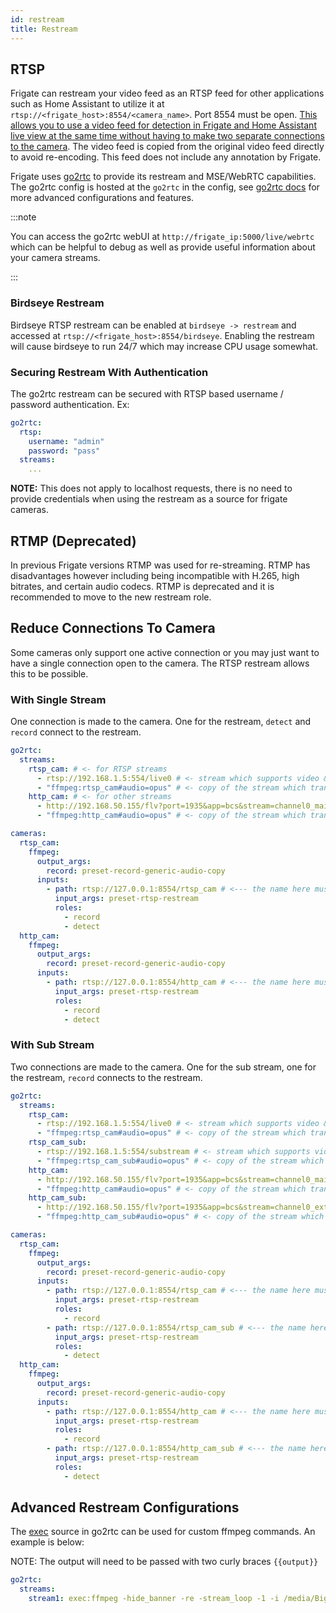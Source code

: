 ```yaml
---
id: restream
title: Restream
---
```


## RTSP

Frigate can restream your video feed as an RTSP feed for other applications such as Home Assistant to utilize it at `rtsp://<frigate_host>:8554/<camera_name>`. Port 8554 must be open. [This allows you to use a video feed for detection in Frigate and Home Assistant live view at the same time without having to make two separate connections to the camera](#reduce-connections-to-camera). The video feed is copied from the original video feed directly to avoid re-encoding. This feed does not include any annotation by Frigate.

Frigate uses [go2rtc](https://github.com/AlexxIT/go2rtc/tree/v1.2.0) to provide its restream and MSE/WebRTC capabilities. The go2rtc config is hosted at the `go2rtc` in the config, see [go2rtc docs](https://github.com/AlexxIT/go2rtc/tree/v1.4.0#configuration) for more advanced configurations and features.

:::note

You can access the go2rtc webUI at `http://frigate_ip:5000/live/webrtc` which can be helpful to debug as well as provide useful information about your camera streams.

:::

### Birdseye Restream

Birdseye RTSP restream can be enabled at `birdseye -> restream` and accessed at `rtsp://<frigate_host>:8554/birdseye`. Enabling the restream will cause birdseye to run 24/7 which may increase CPU usage somewhat.

### Securing Restream With Authentication

The go2rtc restream can be secured with RTSP based username / password authentication. Ex:

```yaml
go2rtc:
  rtsp:
    username: "admin"
    password: "pass"
  streams:
    ...
```

**NOTE:** This does not apply to localhost requests, there is no need to provide credentials when using the restream as a source for frigate cameras.

## RTMP (Deprecated)

In previous Frigate versions RTMP was used for re-streaming. RTMP has disadvantages however including being incompatible with H.265, high bitrates, and certain audio codecs. RTMP is deprecated and it is recommended to move to the new restream role.

## Reduce Connections To Camera

Some cameras only support one active connection or you may just want to have a single connection open to the camera. The RTSP restream allows this to be possible.

### With Single Stream

One connection is made to the camera. One for the restream, `detect` and `record` connect to the restream.

```yaml
go2rtc:
  streams:
    rtsp_cam: # <- for RTSP streams
      - rtsp://192.168.1.5:554/live0 # <- stream which supports video & aac audio
      - "ffmpeg:rtsp_cam#audio=opus" # <- copy of the stream which transcodes audio to the missing codec (usually will be opus)
    http_cam: # <- for other streams
      - http://192.168.50.155/flv?port=1935&app=bcs&stream=channel0_main.bcs&user=user&password=password # <- stream which supports video & aac audio
      - "ffmpeg:http_cam#audio=opus" # <- copy of the stream which transcodes audio to the missing codec (usually will be opus)

cameras:
  rtsp_cam:
    ffmpeg:
      output_args:
        record: preset-record-generic-audio-copy
      inputs:
        - path: rtsp://127.0.0.1:8554/rtsp_cam # <--- the name here must match the name of the camera in restream
          input_args: preset-rtsp-restream
          roles:
            - record
            - detect
  http_cam:
    ffmpeg:
      output_args:
        record: preset-record-generic-audio-copy
      inputs:
        - path: rtsp://127.0.0.1:8554/http_cam # <--- the name here must match the name of the camera in restream
          input_args: preset-rtsp-restream
          roles:
            - record
            - detect
```

### With Sub Stream

Two connections are made to the camera. One for the sub stream, one for the restream, `record` connects to the restream.

```yaml
go2rtc:
  streams:
    rtsp_cam:
      - rtsp://192.168.1.5:554/live0 # <- stream which supports video & aac audio. This is only supported for rtsp streams, http must use ffmpeg
      - "ffmpeg:rtsp_cam#audio=opus" # <- copy of the stream which transcodes audio to opus
    rtsp_cam_sub:
      - rtsp://192.168.1.5:554/substream # <- stream which supports video & aac audio. This is only supported for rtsp streams, http must use ffmpeg
      - "ffmpeg:rtsp_cam_sub#audio=opus" # <- copy of the stream which transcodes audio to opus
    http_cam:
      - http://192.168.50.155/flv?port=1935&app=bcs&stream=channel0_main.bcs&user=user&password=password # <- stream which supports video & aac audio. This is only supported for rtsp streams, http must use ffmpeg
      - "ffmpeg:http_cam#audio=opus" # <- copy of the stream which transcodes audio to opus
    http_cam_sub:
      - http://192.168.50.155/flv?port=1935&app=bcs&stream=channel0_ext.bcs&user=user&password=password # <- stream which supports video & aac audio. This is only supported for rtsp streams, http must use ffmpeg
      - "ffmpeg:http_cam_sub#audio=opus" # <- copy of the stream which transcodes audio to opus

cameras:
  rtsp_cam:
    ffmpeg:
      output_args:
        record: preset-record-generic-audio-copy
      inputs:
        - path: rtsp://127.0.0.1:8554/rtsp_cam # <--- the name here must match the name of the camera in restream
          input_args: preset-rtsp-restream
          roles:
            - record
        - path: rtsp://127.0.0.1:8554/rtsp_cam_sub # <--- the name here must match the name of the camera_sub in restream
          input_args: preset-rtsp-restream
          roles:
            - detect
  http_cam:
    ffmpeg:
      output_args:
        record: preset-record-generic-audio-copy
      inputs:
        - path: rtsp://127.0.0.1:8554/http_cam # <--- the name here must match the name of the camera in restream
          input_args: preset-rtsp-restream
          roles:
            - record
        - path: rtsp://127.0.0.1:8554/http_cam_sub # <--- the name here must match the name of the camera_sub in restream
          input_args: preset-rtsp-restream
          roles:
            - detect
```

## Advanced Restream Configurations

The [exec](https://github.com/AlexxIT/go2rtc/tree/v1.4.0#source-exec) source in go2rtc can be used for custom ffmpeg commands. An example is below:

NOTE: The output will need to be passed with two curly braces `{{output}}`

```yaml
go2rtc:
  streams:
    stream1: exec:ffmpeg -hide_banner -re -stream_loop -1 -i /media/BigBuckBunny.mp4 -c copy -rtsp_transport tcp -f rtsp {{output}}
```
